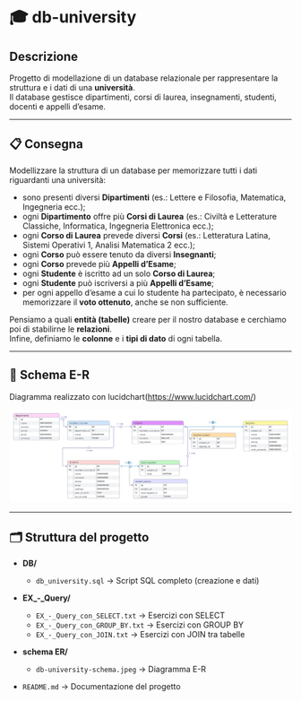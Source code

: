 # 🎓 db-university

## Descrizione

Progetto di modellazione di un database relazionale per rappresentare la struttura e i dati di una **università**.  
Il database gestisce dipartimenti, corsi di laurea, insegnamenti, studenti, docenti e appelli d’esame.

---

## 📋 Consegna

Modellizzare la struttura di un database per memorizzare tutti i dati riguardanti una università:

- sono presenti diversi **Dipartimenti** (es.: Lettere e Filosofia, Matematica, Ingegneria ecc.);
- ogni **Dipartimento** offre più **Corsi di Laurea** (es.: Civiltà e Letterature Classiche, Informatica, Ingegneria Elettronica ecc.);
- ogni **Corso di Laurea** prevede diversi **Corsi** (es.: Letteratura Latina, Sistemi Operativi 1, Analisi Matematica 2 ecc.);
- ogni **Corso** può essere tenuto da diversi **Insegnanti**;
- ogni **Corso** prevede più **Appelli d’Esame**;
- ogni **Studente** è iscritto ad un solo **Corso di Laurea**;
- ogni **Studente** può iscriversi a più **Appelli d’Esame**;
- per ogni appello d’esame a cui lo studente ha partecipato, è necessario memorizzare il **voto ottenuto**, anche se non sufficiente.

Pensiamo a quali **entità (tabelle)** creare per il nostro database e cerchiamo poi di stabilirne le **relazioni**.  
Infine, definiamo le **colonne** e i **tipi di dato** di ogni tabella.

---

## 🧩 Schema E-R

Diagramma realizzato con lucidchart(https://www.lucidchart.com/)

![ER Diagram](./schema%20ER/db-university-schema.jpeg)

---

## 🗂 Struttura del progetto

- **DB/**

  - `db_university.sql` → Script SQL completo (creazione e dati)

- **EX\_-_Query/**

  - `EX_-_Query_con_SELECT.txt` → Esercizi con SELECT
  - `EX_-_Query_con_GROUP_BY.txt` → Esercizi con GROUP BY
  - `EX_-_Query_con_JOIN.txt` → Esercizi con JOIN tra tabelle

- **schema ER/**

  - `db-university-schema.jpeg` → Diagramma E-R

- `README.md` → Documentazione del progetto
